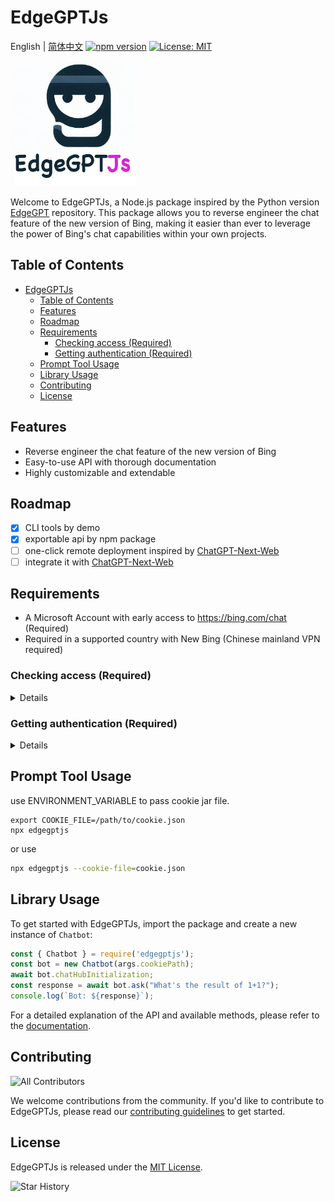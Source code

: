 # EdgeGPTJs
English | [简体中文](./README.zh-CN.md)
[![npm version](https://img.shields.io/npm/v/edgegptjs)](https://www.npmjs.com/package/edgegptjs)
[![License: MIT](https://img.shields.io/badge/License-MIT-green.svg)](https://opensource.org/licenses/MIT)

<!-- [![Build Status](https://img.shields.io/github/workflow/status/lonelam/EdgeGPTJs/CI)](https://github.com/lonelam/EdgeGPTJs/actions) -->
<!-- [![Code Coverage](https://img.shields.io/codecov/c/github/lonelam/EdgeGPTJs)](https://codecov.io/gh/lonelam/EdgeGPTJs) -->

<img src="docs/edgegptjs.png" alt="EdgeGPTJs Logo" width="200" height="200"/>

Welcome to EdgeGPTJs, a Node.js package inspired by the Python version [EdgeGPT](https://github.com/acheong08/EdgeGPT) repository. This package allows you to reverse engineer the chat feature of the new version of Bing, making it easier than ever to leverage the power of Bing's chat capabilities within your own projects.

## Table of Contents

- [EdgeGPTJs](#edgegptjs)
  - [Table of Contents](#table-of-contents)
  - [Features](#features)
  - [Roadmap](#roadmap)
  - [Requirements](#requirements)
    - [Checking access (Required)](#checking-access-required)
    - [Getting authentication (Required)](#getting-authentication-required)
  - [Prompt Tool Usage](#prompt-tool-usage)
  - [Library Usage](#library-usage)
  - [Contributing](#contributing)
  - [License](#license)

## Features

- Reverse engineer the chat feature of the new version of Bing
- Easy-to-use API with thorough documentation
- Highly customizable and extendable

## Roadmap
- [x] CLI tools by demo
- [x] exportable api by npm package
- [ ] one-click remote deployment inspired by [ChatGPT-Next-Web](https://github.com/Yidadaa/ChatGPT-Next-Web)
- [ ] integrate it with [ChatGPT-Next-Web](https://github.com/Yidadaa/ChatGPT-Next-Web)

## Requirements
- A Microsoft Account with early access to https://bing.com/chat (Required)
- Required in a supported country with New Bing (Chinese mainland VPN required)

### Checking access (Required)
<summary>
  <details>

- Install the latest version of Microsoft Edge
- Alternatively, you can use any browser and set the user-agent to look like you're using Edge (e.g., `Mozilla/5.0 (Windows NT 10.0; Win64; x64) AppleWebKit/537.36 (KHTML, like Gecko) Chrome/111.0.0.0 Safari/537.36 Edg/111.0.1661.51`). You can do this easily with an extension like "User-Agent Switcher and Manager" for [Chrome](https://chrome.google.com/webstore/detail/user-agent-switcher-and-m/bhchdcejhohfmigjafbampogmaanbfkg) and [Firefox](https://addons.mozilla.org/en-US/firefox/addon/user-agent-string-switcher/).
- Open [bing.com/chat](https://bing.com/chat)
- If you see a chat feature, you are good to go

  </details>
</summary>

### Getting authentication (Required)

<summary>
  <details>

- Install the cookie editor extension for [Chrome](https://chrome.google.com/webstore/detail/cookie-editor/hlkenndednhfkekhgcdicdfddnkalmdm) or [Firefox](https://addons.mozilla.org/en-US/firefox/addon/cookie-editor/)
- Go to `bing.com`
- Open the extension
- Click "Export" on the bottom right, then "Export as JSON" (This saves your cookies to clipboard)
- Paste your cookies into a file `cookies.json`

  </details>
</summary>

## Prompt Tool Usage
use ENVIRONMENT_VARIABLE to pass cookie jar file.
```
export COOKIE_FILE=/path/to/cookie.json
npx edgegptjs
```
or use 
```bash
npx edgegptjs --cookie-file=cookie.json
```

## Library Usage

To get started with EdgeGPTJs, import the package and create a new instance of `Chatbot`:

```javascript
const { Chatbot } = require('edgegptjs');
const bot = new Chatbot(args.cookiePath);
await bot.chatHubInitialization;
const response = await bot.ask("What's the result of 1+1?");
console.log(`Bot: ${response}`);
```

For a detailed explanation of the API and available methods, please refer to the [documentation](https://github.com/lonelam/EdgeGPTJs/wiki).

## Contributing

![All Contributors](https://img.shields.io/github/contributors/lonelam/EdgeGPTJs)

We welcome contributions from the community. If you'd like to contribute to EdgeGPTJs, please read our [contributing guidelines](https://github.com/lonelam/EdgeGPTJs/blob/main/CONTRIBUTING.md) to get started.

## License

EdgeGPTJs is released under the [MIT License](https://github.com/lonelam/EdgeGPTJs/blob/main/LICENSE).

![Star History](https://starchart.cc/lonelam/EdgeGPTJs.svg)

